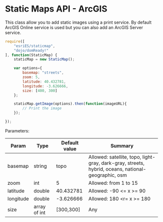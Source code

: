 # Static Maps API - ArcGIS

This class allow you to add static images using a print service. By default ArcGIS Online service is used but you can also add an ArcGIS Server service.

```javascript
require([
    "esriES/staticmap",
    "dojo/domReady!"
], function(StaticMap) {
    staticMap = new StaticMap();

    var options={
        basemap: "streets",
        zoom: 5,
        latitude: 40.432781,
        longitude: -3.626666,
        size: [400, 300]
    };

    staticMap.getImage(options).then(function(imageURL){
        // Print the image
    });

});
```

Parameters:

Param| Type | Default value | Summary
--- | --- | --- | ---
basemap|string|topo|Allowed: satellite, topo, light-gray, dark-gray, streets, hybrid, oceans, national-geographic, osm
zoom|int|5|Allowed: from 1 to 15
latitude|double|40.432781|Allowed: -90 <= x >= 90
longitude|double|-3.626666|Allowed: 180 <r= x >= 180
size|array of int|[300,300]|Any
